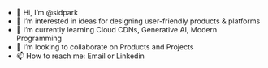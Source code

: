 - 👋 Hi, I’m @sidpark
- 👀 I’m interested in ideas for designing user-friendly products & platforms
- 🌱 I’m currently learning Cloud CDNs, Generative AI, Modern Programming
- 💞️ I’m looking to collaborate on Products and Projects
- 📫 How to reach me: Email or Linkedin

<!---
sidpark/sidpark is a ✨ special ✨ repository because its `README.md` (this file) appears on your GitHub profile.
You can click the Preview link to take a look at your changes.
--->
